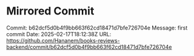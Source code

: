 # Mirrored Commit

Commit: b62dcf5d0b4f9bb663f62cd18471d7bfe726704e
Message: first commit
Date: 2025-02-17T18:12:38Z
URL: https://github.com/Hananem/books-reviews-backend/commit/b62dcf5d0b4f9bb663f62cd18471d7bfe726704e